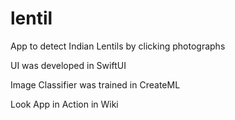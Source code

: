 # lentil

App to detect Indian Lentils by clicking photographs

UI was developed in SwiftUI

Image Classifier was trained in CreateML

Look App in Action in Wiki
